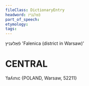 ```yaml
---
fileClass: DictionaryEntry
headword: פֿאַלעניץ
part_of_speech: 
etymology: 
tags: 
---
```

פֿאַלעניץ
'Falenica (district in Warsaw)'

CENTRAL
========

ˈfaʎɩnɩc {POLAND, Warsaw, 52211}

